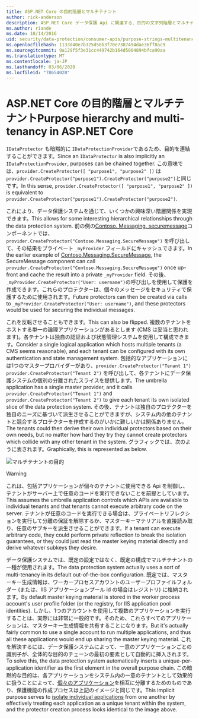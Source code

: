 ```yaml
---
title: ASP.NET Core の目的階層とマルチテナント
author: rick-anderson
description: ASP.NET Core データ保護 Api に関連する、目的の文字列階層とマルチテナントについて説明します。
ms.author: riande
ms.date: 10/14/2016
uid: security/data-protection/consumer-apis/purpose-strings-multitenancy
ms.openlocfilehash: 1133d40e7b325d58b3f70e7387494dae36ff8ac9
ms.sourcegitcommit: 9a129f5f3e31cc449742b164d5004894bfca90aa
ms.translationtype: MT
ms.contentlocale: ja-JP
ms.lasthandoff: 03/06/2020
ms.locfileid: "78654020"
---
```

# <a name="purpose-hierarchy-and-multi-tenancy-in-aspnet-core"></a><span data-ttu-id="d7d6c-103">ASP.NET Core の目的階層とマルチテナント</span><span class="sxs-lookup"><span data-stu-id="d7d6c-103">Purpose hierarchy and multi-tenancy in ASP.NET Core</span></span>

<span data-ttu-id="d7d6c-104">`IDataProtector` も暗黙的に `IDataProtectionProvider`であるため、目的を連結することができます。</span><span class="sxs-lookup"><span data-stu-id="d7d6c-104">Since an `IDataProtector` is also implicitly an `IDataProtectionProvider`, purposes can be chained together.</span></span> <span data-ttu-id="d7d6c-105">この意味では、`provider.CreateProtector([ "purpose1", "purpose2" ])` は `provider.CreateProtector("purpose1").CreateProtector("purpose2")`と同じです。</span><span class="sxs-lookup"><span data-stu-id="d7d6c-105">In this sense, `provider.CreateProtector([ "purpose1", "purpose2" ])` is equivalent to `provider.CreateProtector("purpose1").CreateProtector("purpose2")`.</span></span>

<span data-ttu-id="d7d6c-106">これにより、データ保護システムを通じて、いくつかの興味深い階層関係を実現できます。</span><span class="sxs-lookup"><span data-stu-id="d7d6c-106">This allows for some interesting hierarchical relationships through the data protection system.</span></span> <span data-ttu-id="d7d6c-107">前の例の[Contoso. Messaging. securemessage](xref:security/data-protection/consumer-apis/purpose-strings#data-protection-contoso-purpose)コンポーネントでは、`provider.CreateProtector("Contoso.Messaging.SecureMessage")` を呼び出して、その結果をプライベート `_myProvider` フィールドにキャッシュできます。</span><span class="sxs-lookup"><span data-stu-id="d7d6c-107">In the earlier example of [Contoso.Messaging.SecureMessage](xref:security/data-protection/consumer-apis/purpose-strings#data-protection-contoso-purpose), the SecureMessage component can call `provider.CreateProtector("Contoso.Messaging.SecureMessage")` once up-front and cache the result into a private `_myProvider` field.</span></span> <span data-ttu-id="d7d6c-108">その後、`_myProvider.CreateProtector("User: username")`の呼び出しを使用して保護を作成できます。これらのプロテクターは、個々のメッセージをセキュリティで保護するために使用されます。</span><span class="sxs-lookup"><span data-stu-id="d7d6c-108">Future protectors can then be created via calls to `_myProvider.CreateProtector("User: username")`, and these protectors would be used for securing the individual messages.</span></span>

<span data-ttu-id="d7d6c-109">これを反転させることもできます。</span><span class="sxs-lookup"><span data-stu-id="d7d6c-109">This can also be flipped.</span></span> <span data-ttu-id="d7d6c-110">複数のテナントをホストする単一の論理アプリケーションがあるとします (CMS は妥当と思われます)。各テナントは独自の認証および状態管理システムを使用して構成できます。</span><span class="sxs-lookup"><span data-stu-id="d7d6c-110">Consider a single logical application which hosts multiple tenants (a CMS seems reasonable), and each tenant can be configured with its own authentication and state management system.</span></span> <span data-ttu-id="d7d6c-111">包括的なアプリケーションには1つのマスタープロバイダーがあり、`provider.CreateProtector("Tenant 1")` `provider.CreateProtector("Tenant 2")` を呼び出して、各テナントにデータ保護システムの個別の分離されたスライスを提供します。</span><span class="sxs-lookup"><span data-stu-id="d7d6c-111">The umbrella application has a single master provider, and it calls `provider.CreateProtector("Tenant 1")` and `provider.CreateProtector("Tenant 2")` to give each tenant its own isolated slice of the data protection system.</span></span> <span data-ttu-id="d7d6c-112">その後、テナントは独自のプロテクターを独自のニーズに基づいて派生させることができますが、システム内の他のテナントと競合するプロテクターを作成するのがいかに難しいかは関係ありません。</span><span class="sxs-lookup"><span data-stu-id="d7d6c-112">The tenants could then derive their own individual protectors based on their own needs, but no matter how hard they try they cannot create protectors which collide with any other tenant in the system.</span></span> <span data-ttu-id="d7d6c-113">グラフィックでは、次のように表されます。</span><span class="sxs-lookup"><span data-stu-id="d7d6c-113">Graphically, this is represented as below.</span></span>

![マルチテナントの目的](purpose-strings-multitenancy/_static/purposes-multi-tenancy.png)

>[!WARNING]
> <span data-ttu-id="d7d6c-115">これは、包括アプリケーションが個々のテナントに使用できる Api を制御し、テナントがサーバー上で任意のコードを実行できないことを前提としています。</span><span class="sxs-lookup"><span data-stu-id="d7d6c-115">This assumes the umbrella application controls which APIs are available to individual tenants and that tenants cannot execute arbitrary code on the server.</span></span> <span data-ttu-id="d7d6c-116">テナントが任意のコードを実行できる場合は、プライベートリフレクションを実行して分離の保証を解除するか、マスターキーマテリアルを直接読み取り、任意のサブキーを派生させることができます。</span><span class="sxs-lookup"><span data-stu-id="d7d6c-116">If a tenant can execute arbitrary code, they could perform private reflection to break the isolation guarantees, or they could just read the master keying material directly and derive whatever subkeys they desire.</span></span>

<span data-ttu-id="d7d6c-117">データ保護システムでは、既定の設定ではなく、既定の構成でマルチテナントの一種が使用されます。</span><span class="sxs-lookup"><span data-stu-id="d7d6c-117">The data protection system actually uses a sort of multi-tenancy in its default out-of-the-box configuration.</span></span> <span data-ttu-id="d7d6c-118">既定では、マスターキー生成情報は、ワーカープロセスアカウントのユーザープロファイルフォルダー (または、IIS アプリケーションプール id の場合はレジストリ) に格納されます。</span><span class="sxs-lookup"><span data-stu-id="d7d6c-118">By default master keying material is stored in the worker process account's user profile folder (or the registry, for IIS application pool identities).</span></span> <span data-ttu-id="d7d6c-119">しかし、1つのアカウントを使用して複数のアプリケーションを実行することは、実際には非常に一般的です。そのため、これらすべてのアプリケーションは、マスターキー生成情報を共有することになります。</span><span class="sxs-lookup"><span data-stu-id="d7d6c-119">But it's actually fairly common to use a single account to run multiple applications, and thus all these applications would end up sharing the master keying material.</span></span> <span data-ttu-id="d7d6c-120">これを解決するには、データ保護システムによって、一意のアプリケーションごとの識別子が、全体的な目的のチェーンの最初の要素として自動的に挿入されます。</span><span class="sxs-lookup"><span data-stu-id="d7d6c-120">To solve this, the data protection system automatically inserts a unique-per-application identifier as the first element in the overall purpose chain.</span></span> <span data-ttu-id="d7d6c-121">この暗黙的な目的は、各アプリケーションをシステム内の一意のテナントとして効果的に扱うことによって、[個々のアプリケーション](xref:security/data-protection/configuration/overview#per-application-isolation)を相互に分離するためのものであり、保護機能の作成プロセスは上記のイメージと同じです。</span><span class="sxs-lookup"><span data-stu-id="d7d6c-121">This implicit purpose serves to [isolate individual applications](xref:security/data-protection/configuration/overview#per-application-isolation) from one another by effectively treating each application as a unique tenant within the system, and the protector creation process looks identical to the image above.</span></span>
